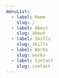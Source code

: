 ```yaml
---
menuList:
  - label: Home
    slug: /
  - label: About
    slug: about
  - label: Skills
    slug: skills
  - label: Works
    slug: works
  - label: Contact
    slug: contact
---
```

